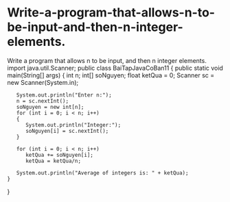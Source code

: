 # Write-a-program-that-allows-n-to-be-input-and-then-n-integer-elements.
Write a program that allows n to be input, and then n integer elements.
import java.util.Scanner;
public class BaiTapJavaCoBan11
{
    public static void main(String[] args)
    {
       int n;
       int[] soNguyen;
       float ketQua = 0;
       Scanner sc = new Scanner(System.in);

       System.out.println("Enter n:");
       n = sc.nextInt();
       soNguyen = new int[n];
       for (int i = 0; i < n; i++)
       {
          System.out.println("Integer:");
          soNguyen[i] = sc.nextInt();
       }

       for (int i = 0; i < n; i++)
          ketQua += soNguyen[i];
          ketQua = ketQua/n;

       System.out.println("Average of integers is: " + ketQua);
    }
}

